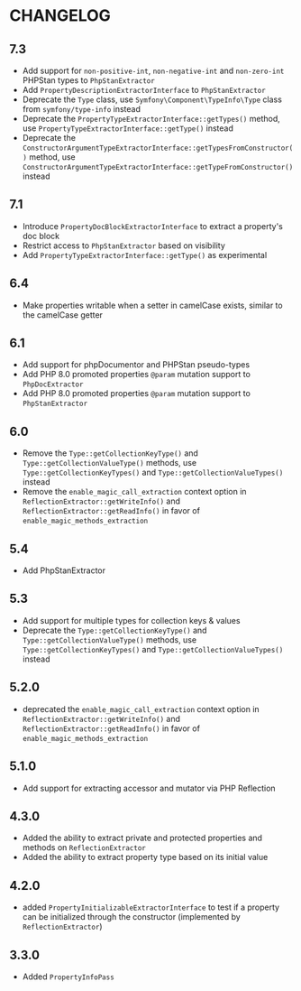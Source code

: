 CHANGELOG
=========

7.3
---

 * Add support for `non-positive-int`, `non-negative-int` and `non-zero-int` PHPStan types to `PhpStanExtractor`
 * Add `PropertyDescriptionExtractorInterface` to `PhpStanExtractor`
 * Deprecate the `Type` class, use `Symfony\Component\TypeInfo\Type` class from `symfony/type-info` instead
 * Deprecate the `PropertyTypeExtractorInterface::getTypes()` method, use `PropertyTypeExtractorInterface::getType()` instead
 * Deprecate the `ConstructorArgumentTypeExtractorInterface::getTypesFromConstructor()` method, use `ConstructorArgumentTypeExtractorInterface::getTypeFromConstructor()` instead

7.1
---

 * Introduce `PropertyDocBlockExtractorInterface` to extract a property's doc block
 * Restrict access to `PhpStanExtractor` based on visibility
 * Add `PropertyTypeExtractorInterface::getType()` as experimental

6.4
---

 * Make properties writable when a setter in camelCase exists, similar to the camelCase getter

6.1
---

 * Add support for phpDocumentor and PHPStan pseudo-types
 * Add PHP 8.0 promoted properties `@param` mutation support to `PhpDocExtractor`
 * Add PHP 8.0 promoted properties `@param` mutation support to `PhpStanExtractor`

6.0
---

 * Remove the `Type::getCollectionKeyType()` and `Type::getCollectionValueType()` methods, use `Type::getCollectionKeyTypes()` and `Type::getCollectionValueTypes()` instead
 * Remove the `enable_magic_call_extraction` context option in `ReflectionExtractor::getWriteInfo()` and `ReflectionExtractor::getReadInfo()` in favor of `enable_magic_methods_extraction`

5.4
---

 * Add PhpStanExtractor

5.3
---

 * Add support for multiple types for collection keys & values
 * Deprecate the `Type::getCollectionKeyType()` and `Type::getCollectionValueType()` methods, use `Type::getCollectionKeyTypes()` and `Type::getCollectionValueTypes()` instead

5.2.0
-----

 * deprecated the `enable_magic_call_extraction` context option in `ReflectionExtractor::getWriteInfo()` and `ReflectionExtractor::getReadInfo()` in favor of `enable_magic_methods_extraction`

5.1.0
-----

 * Add support for extracting accessor and mutator via PHP Reflection

4.3.0
-----

 * Added the ability to extract private and protected properties and methods on `ReflectionExtractor`
 * Added the ability to extract property type based on its initial value

4.2.0
-----

 * added `PropertyInitializableExtractorInterface` to test if a property can be initialized through the constructor (implemented by `ReflectionExtractor`)

3.3.0
-----

 * Added `PropertyInfoPass`
